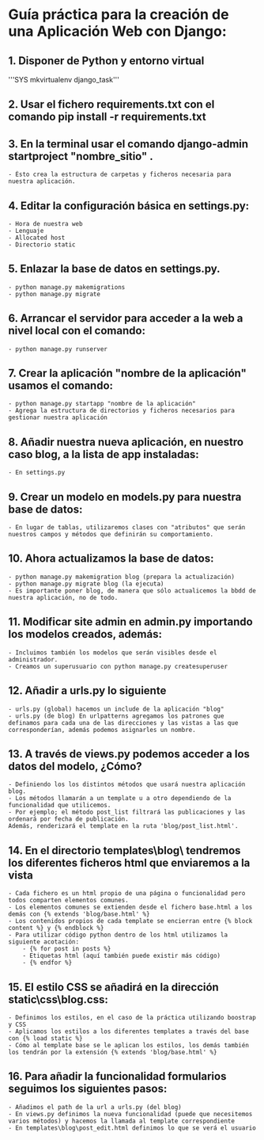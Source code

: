 # Guía práctica para la creación de una Aplicación Web con Django:

## 1. Disponer de Python y entorno virtual

'''SYS
mkvirtualenv django_task'''

## 2. Usar el fichero requirements.txt con el comando pip install -r requirements.txt

## 3. En la terminal usar el comando django-admin startproject "nombre_sitio" . 
    - Ésto crea la estructura de carpetas y ficheros necesaria para nuestra aplicación.

## 4. Editar la configuración básica en settings.py:
    - Hora de nuestra web
    - Lenguaje
    - Allocated host
    - Directorio static

## 5. Enlazar la base de datos en settings.py.
    - python manage.py makemigrations
    - python manage.py migrate

## 6. Arrancar el servidor para acceder a la web a nivel local con el comando: 
    - python manage.py runserver

## 7. Crear la aplicación "nombre de la aplicación" usamos el comando:
    - python manage.py startapp "nombre de la aplicación"
    - Agrega la estructura de directorios y ficheros necesarios para gestionar nuestra aplicación

## 8. Añadir nuestra nueva aplicación, en nuestro caso blog, a la lista de app instaladas:
    - En settings.py

## 9. Crear un modelo en models.py para nuestra base de datos:
    - En lugar de tablas, utilizaremos clases con "atributos" que serán nuestros campos y métodos que definirán su comportamiento. 

## 10. Ahora actualizamos la base de datos:
    - python manage.py makemigration blog (prepara la actualización)
    - python manage.py migrate blog (la ejecuta)
    - Es importante poner blog, de manera que sólo actualicemos la bbdd de nuestra aplicación, no de todo.

## 11. Modificar site admin en admin.py importando los modelos creados, además:
    - Incluimos también los modelos que serán visibles desde el administrador. 
    - Creamos un superusuario con python manage.py createsuperuser

## 12. Añadir a urls.py lo siguiente
    - urls.py (global) hacemos un include de la aplicación "blog"
    - urls.py (de blog) En urlpatterns agregamos los patrones que definamos para cada una de las direcciones y las vistas a las que corresponderían, además podemos asignarles un nombre. 

## 13. A través de views.py podemos acceder a los datos del modelo, ¿Cómo?
    - Definiendo los los distintos métodos que usará nuestra aplicación blog.
    - Los métodos llamarán a un template u a otro dependiendo de la funcionalidad que utilicemos.
    - Por ejemplo; el método post_list filtrará las publicaciones y las ordenará por fecha de publicación. 
    Además, renderizará el template en la ruta 'blog/post_list.html'.

## 14. En el directorio templates\blog\ tendremos los diferentes ficheros html que enviaremos a la vista
    - Cada fichero es un html propio de una página o funcionalidad pero todos comparten elementos comunes.
    - Los elementos comunes se extienden desde el fichero base.html a los demás con {% extends 'blog/base.html' %}
    - Los contenidos propios de cada template se encierran entre {% block content %} y {% endblock %}
    - Para utilizar código python dentro de los html utilizamos la siguiente acotación:  
        - {% for post in posts %}
        - Etiquetas html (aquí también puede existir más código)
        - {% endfor %}

## 15. El estilo CSS se añadirá en la dirección static\css\blog.css:
    - Definimos los estilos, en el caso de la práctica utilizando boostrap y CSS
    - Aplicamos los estilos a los diferentes templates a través del base con {% load static %}
    - Cómo al template base se le aplican los estilos, los demás también los tendrán por la extensión {% extends 'blog/base.html' %}

## 16. Para añadir la funcionalidad formularios seguimos los siguientes pasos: 
    - Añadimos el path de la url a urls.py (del blog)
    - En views.py definimos la nueva funcionalidad (puede que necesitemos varios métodos) y hacemos la llamada al template correspondiente
    - En templates\blog\post_edit.html definimos lo que se verá el usuario
